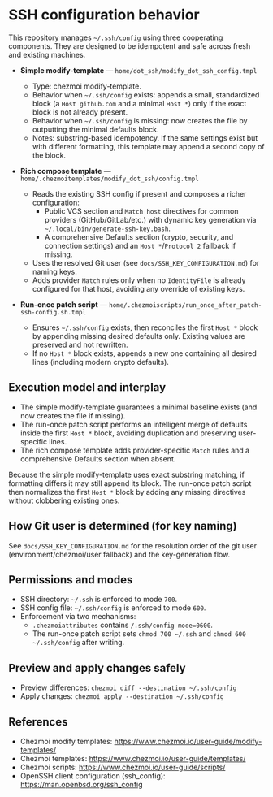 # SSH configuration behavior

This repository manages `~/.ssh/config` using three cooperating components. They are designed to be idempotent and safe across fresh and existing machines.

- __Simple modify-template__ — `home/dot_ssh/modify_dot_ssh_config.tmpl`
  - Type: chezmoi modify-template.
  - Behavior when `~/.ssh/config` exists: appends a small, standardized block (a `Host github.com` and a minimal `Host *`) only if the exact block is not already present.
  - Behavior when `~/.ssh/config` is missing: now creates the file by outputting the minimal defaults block.
  - Notes: substring-based idempotency. If the same settings exist but with different formatting, this template may append a second copy of the block.

- __Rich compose template__ — `home/.chezmoitemplates/modify_dot_ssh/config.tmpl`
  - Reads the existing SSH config if present and composes a richer configuration:
    - Public VCS section and `Match host` directives for common providers (GitHub/GitLab/etc.) with dynamic key generation via `~/.local/bin/generate-ssh-key.bash`.
    - A comprehensive Defaults section (crypto, security, and connection settings) and an `Host *`/`Protocol 2` fallback if missing.
  - Uses the resolved Git user (see `docs/SSH_KEY_CONFIGURATION.md`) for naming keys.
  - Adds provider `Match` rules only when no `IdentityFile` is already configured for that host, avoiding any override of existing keys.

- __Run-once patch script__ — `home/.chezmoiscripts/run_once_after_patch-ssh-config.sh.tmpl`
  - Ensures `~/.ssh/config` exists, then reconciles the first `Host *` block by appending missing desired defaults only. Existing values are preserved and not rewritten.
  - If no `Host *` block exists, appends a new one containing all desired lines (including modern crypto defaults).

## Execution model and interplay

- The simple modify-template guarantees a minimal baseline exists (and now creates the file if missing).
- The run-once patch script performs an intelligent merge of defaults inside the first `Host *` block, avoiding duplication and preserving user-specific lines.
- The rich compose template adds provider-specific `Match` rules and a comprehensive Defaults section when absent.

Because the simple modify-template uses exact substring matching, if formatting differs it may still append its block. The run-once patch script then normalizes the first `Host *` block by adding any missing directives without clobbering existing ones.

## How Git user is determined (for key naming)

See `docs/SSH_KEY_CONFIGURATION.md` for the resolution order of the git user (environment/chezmoi/user fallback) and the key-generation flow.

## Permissions and modes

- SSH directory: `~/.ssh` is enforced to mode `700`.
- SSH config file: `~/.ssh/config` is enforced to mode `600`.
- Enforcement via two mechanisms:
  - `.chezmoiattributes` contains `/.ssh/config mode=0600`.
  - The run-once patch script sets `chmod 700 ~/.ssh` and `chmod 600 ~/.ssh/config` after writing.

## Preview and apply changes safely

- Preview differences: `chezmoi diff --destination ~/.ssh/config`
- Apply changes: `chezmoi apply --destination ~/.ssh/config`

## References

- Chezmoi modify templates: https://www.chezmoi.io/user-guide/modify-templates/
- Chezmoi templates: https://www.chezmoi.io/user-guide/templates/
- Chezmoi scripts: https://www.chezmoi.io/user-guide/scripts/
- OpenSSH client configuration (ssh_config): https://man.openbsd.org/ssh_config
